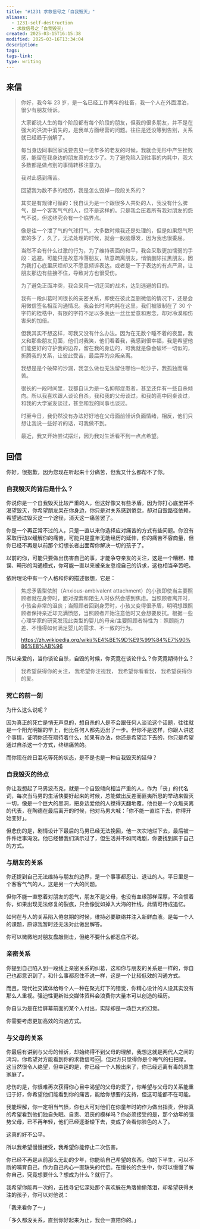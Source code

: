 ```yaml
---
title: "#1231 求救信号之「自我毁灭」"
aliases:
  - 1231-self-destruction
  - 求救信号之「自我毁灭」
created: 2025-03-15T16:15:38
modified: 2025-03-16T13:34:04
description: 
tags: 
tags-link: 
type: writing
---
```


## 来信

> 你好，我今年 23 岁，是一名已经工作两年的社畜，我一个人在外面漂泊，很少有朋友倾诉。
>
> 大家都说人生的每个阶段都有每个阶段的朋友，但我的很多朋友，并不是在强大的洪流中消失的，是我单方面经营的问题。往往是还没等到告别，关系就已经趋于崩解了。
>
> 每当身边同事回家说要去见一见年多的老友的时候，我就会无形中产生挫败感，能留在我身边的朋友真的太少了。为了避免陷入到往事的内耗中，我大多数都是做点别的事情转移注意力。
>
> 我对此感到痛苦。
>
> 回望我为数不多的经历，我是怎么毁掉一段段关系的？
>
> 其实是有规律可循的：我自认为是一个跟很多人共处的人，我没有什么脾气，是一个客客气气的人，但不是这样的。只是我会压着所有我对朋友的怨气不说，但这终究会有一个临界点。
>
> 像是往一个泄了气的气球打气，大多数时候我还是处理的，但是如果怨气积累的多了，久了，无法处理的时候，就会一股脑爆发，因为我也很委屈。
>
> 当然不会有什么过激的行为，为了维持表面的和平，我会采取更加懦弱的手段：逃避。可能只是故意冷落朋友，故意疏离朋友，悄悄删除拉黑朋友。因为我打心底里厌烦却又不愿意倾诉表达。或者是一下子表达的有点严肃，让朋友那边有些接不住，导致对方也很受伤。
>
> 为了避免正面冲突，我会采用一切迂回的战术，达到逃避的目的。
>
> 我有一段纠葛时间很长的亲密关系，即使在彼此互删微信的情况下，还是会用微信签名相互沟通情况。我会长时间内耗在这里，我们被限制在了 30 个字符的桎梏中，有限的字符不足以多表达一丝丝爱意和思念，却对冷漠和伤害来的加倍。
>
> 但我其实不想这样，可我又没有什么办法。因为在无数个睡不着的夜里，我又和那些朋友见面，他们对我笑，他们看着我，我感到很幸福，我是希望他们能更好的守护我的边界，留在我的身边的，可我就是像会破坏一切似的，折腾我的关系，让彼此受苦，最后弄的众叛亲离。
>
> 我想是是个破碎的沙漏，我怎么做也无法留住哪怕一粒沙子，我孤独而痛苦。
>
> 很长的一段时间里，我都自认为是一名抑郁症患者，甚至还伴有一些自杀倾向。所以我喜欢跟人谈论自杀，我和我的父母谈过，和我的高中同桌谈过，和我的大学室友谈过，甚至和我的同事也谈过。
>
> 时至今日，我仍然没有办法好好地在父母面前倾诉负面情绪，相反，他们只想让我说一些好听的话，可我做不到。
>
> 最近，我又开始尝试摆烂，因为我对生活看不到一点点希望。

## 回信

你好，很抱歉，因为您现在听起来十分痛苦，但我又什么都帮不了你。

### 自我毁灭的背后是什么？

你说你是一个自我毁灭比较严重的人，但这好像又有些矛盾，因为你打心底里并不渴望毁灭，你希望朋友呆在你身边，你只是对关系感到倦怠，却对自毁路径依赖，希望通过毁灭这一个途径，消灭这一痛苦罢了。

你是一个再正常不过的人，只是一直以来你选择应对痛苦的方式有些问题。你没有采取行动以缓解你的痛苦，可能只是童年无助经历的延伸，你的痛苦不容商量，但你已经不再是以前那个幻想长者出面帮你解决一切的孩子了。

以前的你，可能只要做出伤害自己的事，才能争夺亲友的关注，这是一个糟糕、错误、畸形的沟通模式，你可能一直以来被亲友忽视自己的诉求，这也相当辛苦吧。

依附理论中有一个人格和你的描述很想，它是：

> 焦虑矛盾型依附（Anxious-ambivalent attachment）的小孩即使当主要照顾者就在身旁时，面对探索和陌生人时依然会感到焦虑。当照顾者离开时，小孩会非常的沮丧；当照顾者回到身旁时，小孩又变得很矛盾，明明想跟照顾者保持亲近却充满愤怒，当照顾者开始注意他时又会想要反抗。根据一些心理学家的研究发现此类型的婴儿的母亲/主要照顾者特性为：照顾能力差、不懂得如何满足婴儿的需求、不一致的行为。
>
> https://zh.wikipedia.org/wiki/%E4%BE%9D%E9%99%84%E7%90%86%E8%AB%96

所以亲爱的，当你谈论自杀，自毁的时候，你究竟在谈论什么？你究竟期待什么？

> 我希望获得你的关注，
> 我希望你注视我，
> 我希望你看看我，
> 我希望获得你的爱。

### 死亡的前一刻

为什么这么说呢？

因为真正的死亡是悄无声息的，想自杀的人是不会跟任何人谈论这个话题，往往就是一个阳光明媚的早上，他比任何人都先迈出了一步。但你不是这样，你跟人讲这个事情，证明你还在期待着什么，如果有办法，你还是希望活下去的，你只是希望通过自杀这一个方式，终结痛苦的。

而你现在终日混吃等死的状态，是不是也是一种自我毁灭的延伸？

### 自我毁灭的终点

你让我想起了马男波杰克，就是一个自毁倾向相当严重的人，作为「丧」的代名词，每次当马男的生活快要好起来的时候，总能做出反差而匪夷所思的举动来毁灭一切，像是一个巨大的黑洞，把身边爱他的人搅得天翻地覆。他也是一个众叛亲离的代表，在陶德在最后离开的时候，他对马男大喊：「你不能一直烂下去，你得开始变好」。

但悲伤的是，剧情设计下最后的马男已经无法挽回，他一次次地烂下去，最后被一件件烂事淹没。他已经替我们演示过了，但生活并不如同戏剧，你要找到属于自己的方式。

### 与朋友的关系

你还提到自己无法维持与朋友的边界，是一个事事都忍让、退让的人。平日里是一个客客气气的人，这是另一个大的问题。

但你不能一直憋着对朋友的怨气，朋友不是父母，也没有血缘那样深厚，不会惯着你，如果出现无法修复的裂痕，只会像犹如掉入大海的针线，此情可待成追忆。

如何在与人的关系陷入倦怠期的时候，维持必要联络并注入新鲜血液。是每一个人的课题，原谅我暂时还无法对此做出解答。

你可以微微地对朋友盘敲侧击，但绝不要什么都忍住不说。

### 亲密关系

你提到自己陷入到一段线上亲密关系的纠葛，这和你与朋友的关系是一样的，你自己也都意识到了，和什么事都忍住不说一样，这是一个比较低效的沟通方式。

而且，现代社交媒体给每个人一种在聚光灯下的错觉，你精心设计的人设其实没有那么人重视。强迫性更新社交媒体资料会浪费你大量本可以创造的经历。

你自认为是在给屏幕前面的某个人付出，实际却是一场巨大的幻觉。

你需要考虑更加高效的沟通方式。

### 与父母的关系

你最后有讲到与父母的倾诉，却始终得不到父母的理解，我想这就是两代人之间的鸿沟，你希望对方能看到你的求救信号🆘，但对方只觉得你是个晦气的扫把星。这当然很令人绝望，但幸运的是，你已经一个人搬出来了，你已经远离有毒的原生家庭了。

悲伤的是，你很难再次获得你心目中渴望的父母的爱了，你希望与父母的关系能重归于好，你希望他们能看到你的痛苦，能给你想要的支持，但这可能都不在可能。

我能理解，你一定相当气愤，你也大可对他们在你童年时的作为做出指责，但你真的希望看到他们独自失眠、自责、沮丧的模样吗？你必须接受的是，那个幼年的强势父母，已不再年轻，他们已经逐渐矮下去，变成了会看你脸色的人了。

这真的好不公平。

所以我希望慢慢接受，我希望你能停止二次伤害。

你已经不再是从前那么无助的少年，你能给自己希望的东西，你的下半生，可以不断的哺育自己，作为自己内心一直缺失的代偿。在慢长的余生中，你可以慢慢了解你自己，究竟想要什么？想成为什么？就行了。

我希望你能再一次的，去找寻记忆深处那个喜欢躲在角落偷偷落泪，却希望获得关注的孩子，你可以对他说：

「我来看你了～」

「多久都没关系，直到你好起来为止，我会一直陪你的。」

